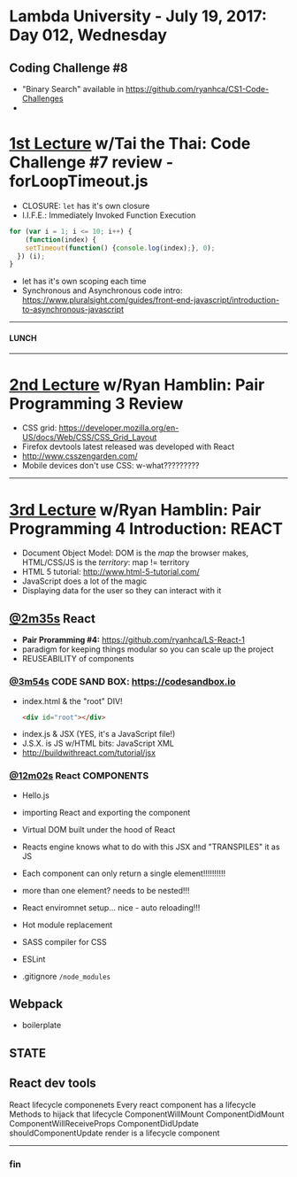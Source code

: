 # Lambda University - July 19, 2017: Day 012, Wednesday
## Coding Challenge #8
- "Binary Search" available in https://github.com/ryanhca/CS1-Code-Challenges
-
# [1st Lecture](https://youtu.be/WVevuObf0Ak) w/Tai the Thai: Code Challenge #7 review - forLoopTimeout.js
- CLOSURE: `let` has it's own closure
- I.I.F.E.: Immediately Invoked Function Execution

```js
for (var i = 1; i <= 10; i++) {
	(function(index) {
    setTimeout(function() {console.log(index);}, 0);
  }) (i);
}
```

- let has it's own scoping each time
- Synchronous and Asynchronous code intro: https://www.pluralsight.com/guides/front-end-javascript/introduction-to-asynchronous-javascript

***
#### LUNCH
***

# [2nd Lecture](VIDEO_RECORDED_NOT_POSTED) w/Ryan Hamblin: Pair Programming 3 Review
- CSS grid: https://developer.mozilla.org/en-US/docs/Web/CSS/CSS_Grid_Layout
- Firefox devtools latest released was developed with React
- http://www.csszengarden.com/
- Mobile devices don't use CSS: w-what?????????

***

# [3rd Lecture](https://youtu.be/exFWxA8mGLo) w/Ryan Hamblin: Pair Programming 4 Introduction: REACT
- Document Object Model: DOM is the _map_ the browser makes, HTML/CSS/JS is the _territory_: map != territory
- HTML 5 tutorial: http://www.html-5-tutorial.com/
- JavaScript does a lot of the magic
- Displaying data for the user so they can interact with it

## [@2m35s](https://youtu.be/exFWxA8mGLo?t=2m35s) React
- **Pair Proramming #4:** https://github.com/ryanhca/LS-React-1
- paradigm for keeping things modular so you can scale up the project
- REUSEABILITY of components


### [@3m54s](https://youtu.be/exFWxA8mGLo?t=3m54s) CODE SAND BOX: https://codesandbox.io
- index.html & the "root" DIV!
	```html
	<div id="root"></div>
	```
- index.js & JSX (YES, it's a JavaScript file!)
- J.S.X. is JS w/HTML bits: JavaScript XML
- http://buildwithreact.com/tutorial/jsx

### [@12m02s](https://youtu.be/exFWxA8mGLo?t=12m02s) React COMPONENTS
- Hello.js
- importing React and exporting the component


- Virtual DOM built under the hood of React
- Reacts engine knows what to do with this JSX and "TRANSPILES" it as JS
- Each component can only return a single element!!!!!!!!!!
- more than one element? needs to be nested!!!
- React enviromnet setup... nice - auto reloading!!!
- Hot module replacement
- SASS compiler for CSS
- ESLint
- .gitignore `/node_modules`

## Webpack
- boilerplate

## STATE

## React dev tools
React lifecycle componenets
Every react component has a lifecycle
Methods to hijack that lifecycle
ComponentWillMount
ComponentDidMount
ComponentWillReceiveProps
ComponentDidUpdate
shouldComponentUpdate
render is a lifecycle component

***
### fin
